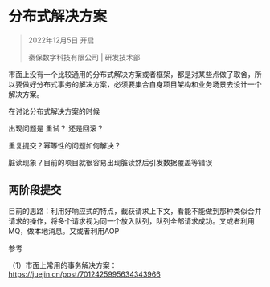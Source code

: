 # 分布式解决方案

> 2022年12月5日 开启
>
> 秦保数字科技有限公司 | 研发技术部 



市面上没有一个比较通用的分布式解决方案或者框架，都是对某些点做了取舍，所以要做好分布式事务的解决方案，必须要集合自身项目架构和业务场景去设计一个解决方案。

在讨论分布式解决方案的时候





出现问题是 重试？ 还是回滚？

重复提交？幂等性的问题如何解决？

脏读现象？目前的项目就很容易出现脏读然后引发数据覆盖等错误





## 两阶段提交













目前的思路：利用好响应式的特点，截获请求上下文，看能不能做到那种类似合并请求的操作，将多个请求视为同一个放入队列，队列全部请求成功。又或者利用MQ，做本地消息。又或者利用AOP



参考

（1）市面上常用的事务解决方案：https://juejin.cn/post/7012425995634343966